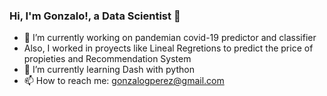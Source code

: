### Hi, I'm Gonzalo!, a Data Scientist 👋
- 🔭 I’m currently working on pandemian covid-19 predictor and classifier
- Also, I worked in proyects like Lineal Regretions to predict the price of propieties and Recommendation System 
- 🌱 I’m currently learning Dash with python
- 📫 How to reach me: gonzalogperez@gmail.com
<!--
**gonzalogperez/gonzalogperez** is a ✨ _special_ ✨ repository because its `README.md` (this file) appears on your GitHub profile.

Here are some ideas to get you started:

- 🔭 I’m currently working on pandemian covid predictor
- 🌱 I’m currently learning ...
- 👯 I’m looking to collaborate on ...
- 🤔 I’m looking for help with ...
- 💬 Ask me about ...
- 📫 How to reach me: ...
- 😄 Pronouns: ...
- ⚡ Fun fact: ...
-->
